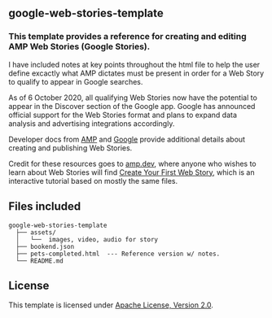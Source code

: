 ## google-web-stories-template

### This template provides a reference for creating and editing AMP Web Stories (Google Stories). 

I have included notes at key points throughout the html file to help the user define excactly what AMP dictates must be present in order for a Web Story to qualify to appear in Google searches.

As of 6 October 2020, all qualifying Web Stories now have the potential to appear in the Discover section of the Google app.
Google has announced official support for the Web Stories format and plans to expand data analysis and advertising integrations accordingly.

Developer docs from [AMP](https://amp.dev/documentation/guides-and-tutorials/?format=stories) and [Google](https://developers.google.com/search/docs/guides/enable-web-stories) provide additional details about creating and publishing Web Stories.

Credit for these resources goes to [amp.dev](amp.dev), where anyone who wishes to learn about Web Stories will find [Create Your First Web Story](https://amp.dev/documentation/guides-and-tutorials/start/visual_story/?format=stories), which is an interactive tutorial based on mostly the same files.

## Files included

```text
google-web-stories-template
  ├── assets/
  │   └──  images, video, audio for story
  ├── bookend.json
  ├── pets-completed.html  --- Reference version w/ notes.
  └── README.md
```

## License
This template is licensed under [Apache License, Version 2.0](https://github.com/ampproject/docs/blob/master/LICENSE).

